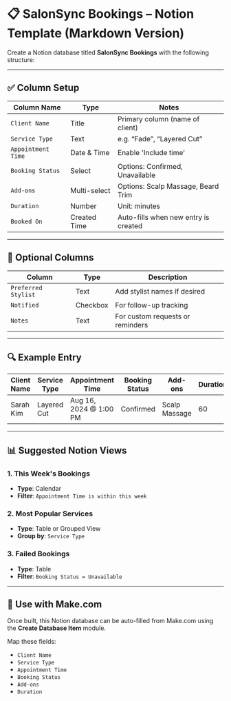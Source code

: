 
# 📋 SalonSync Bookings – Notion Template (Markdown Version)

Create a Notion database titled **SalonSync Bookings** with the following structure:

---

## ✅ Column Setup

| Column Name         | Type          | Notes |
|---------------------|---------------|-------|
| `Client Name`       | Title         | Primary column (name of client) |
| `Service Type`      | Text          | e.g. “Fade”, “Layered Cut” |
| `Appointment Time`  | Date & Time   | Enable 'Include time' |
| `Booking Status`    | Select        | Options: Confirmed, Unavailable |
| `Add-ons`           | Multi-select  | Options: Scalp Massage, Beard Trim |
| `Duration`          | Number        | Unit: minutes |
| `Booked On`         | Created Time  | Auto-fills when new entry is created |

---

## 🧠 Optional Columns

| Column              | Type          | Description |
|---------------------|---------------|-------------|
| `Preferred Stylist` | Text          | Add stylist names if desired |
| `Notified`          | Checkbox      | For follow-up tracking |
| `Notes`             | Text          | For custom requests or reminders |

---

## 🔍 Example Entry

| Client Name | Service Type | Appointment Time       | Booking Status | Add-ons       | Duration | Booked On           |
|-------------|--------------|------------------------|----------------|---------------|----------|----------------------|
| Sarah Kim   | Layered Cut  | Aug 16, 2024 @ 1:00 PM | Confirmed      | Scalp Massage | 60       | Auto-generated       |

---

## 📊 Suggested Notion Views

### 1. This Week's Bookings
- **Type**: Calendar
- **Filter**: `Appointment Time is within this week`

### 2. Most Popular Services
- **Type**: Table or Grouped View
- **Group by**: `Service Type`

### 3. Failed Bookings
- **Type**: Table
- **Filter**: `Booking Status = Unavailable`

---

## 🧩 Use with Make.com

Once built, this Notion database can be auto-filled from Make.com using the **Create Database Item** module.

Map these fields:
- `Client Name`
- `Service Type`
- `Appointment Time`
- `Booking Status`
- `Add-ons`
- `Duration`
